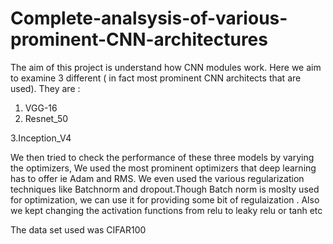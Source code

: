 # Complete-analsysis-of-various-prominent-CNN-architectures


The aim of this project is understand how CNN modules work.  Here we aim to examine 3 different ( in fact most prominent CNN architects that are used). They are :
1. VGG-16
2. Resnet_50

3.Inception_V4

We then tried to check the performance  of these three models by varying the optimizers, We used the most prominent optimizers that deep learning has to offer ie Adam and RMS. We even used the various regularization techniques like Batchnorm and dropout.Though Batch norm is moslty used for optimization, we can use it for providing some bit of regulaization . Also we kept changing the activation functions  from relu to leaky relu or tanh etc

The data set used was CIFAR100
